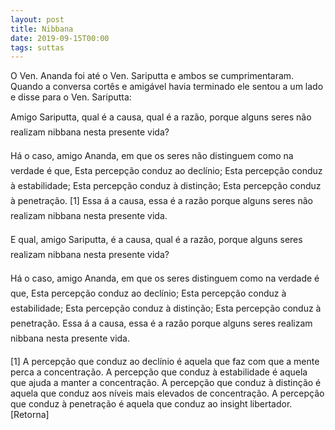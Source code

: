 ```yaml
---
layout: post
title: Nibbana
date: 2019-09-15T00:00
tags: suttas
---
```

O Ven. Ananda foi até o Ven. Sariputta e ambos se cumprimentaram. Quando a conversa cortês e amigável havia terminado ele sentou a um lado e disse para o Ven. Sariputta:

Amigo Sariputta, qual é a causa, qual é a razão, porque alguns seres não realizam nibbana nesta presente vida?

Há o caso, amigo Ananda, em que os seres não distinguem como na verdade é que, Esta percepção conduz ao declínio; Esta percepção conduz à estabilidade; Esta percepção conduz à distinção; Esta percepção conduz à penetração. [1] Essa á a causa, essa é a razão porque alguns seres não realizam nibbana nesta presente vida.

E qual, amigo Sariputta, é a causa, qual é a razão, porque alguns seres realizam nibbana nesta presente vida?

Há o caso, amigo Ananda, em que os seres distinguem como na verdade é que, Esta percepção conduz ao declínio; Esta percepção conduz à estabilidade; Esta percepção conduz à distinção; Esta percepção conduz à penetração. Essa á a causa, essa é a razão porque alguns seres realizam nibbana nesta presente vida.

[1] A percepção que conduz ao declínio é aquela que faz com que a mente perca a concentração. A percepção que conduz à estabilidade é aquela que ajuda a manter a concentração. A percepção que conduz à distinção é aquela que conduz aos níveis mais elevados de concentração. A percepção que conduz à penetração é aquela que conduz ao insight libertador. [Retorna]

